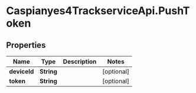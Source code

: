 # Caspianyes4TrackserviceApi.PushToken

## Properties
Name | Type | Description | Notes
------------ | ------------- | ------------- | -------------
**deviceId** | **String** |  | [optional] 
**token** | **String** |  | [optional] 
